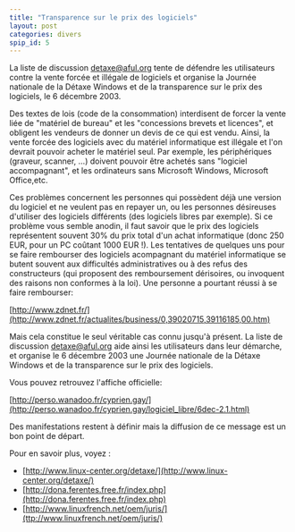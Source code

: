 ```yaml
---
title: "Transparence sur le prix des logiciels"
layout: post
categories: divers
spip_id: 5
---
```

La liste de discussion detaxe@aful.org tente de défendre les utilisateurs contre la vente forcée et illégale de logiciels et organise la Journée nationale de la Détaxe Windows et de la transparence sur le prix des logiciels, le 6 décembre 2003.


Des textes de lois (code de la consommation) interdisent de forcer la vente liée de "matériel de bureau" et les "concessions brevets et licences", et obligent les vendeurs de donner un devis de ce qui est vendu. Ainsi, la vente forcée des logiciels avec du matériel informatique est illégale et l'on devrait pouvoir acheter le matériel seul. Par exemple, les périphériques (graveur, scanner, …) doivent pouvoir être achetés sans "logiciel accompagnant", et les ordinateurs sans Microsoft Windows, Microsoft Office,etc.

Ces problèmes concernent les personnes qui possèdent déjà une version du logiciel et ne veulent pas en repayer un, ou les personnes désireuses d'utiliser des logiciels différents (des logiciels libres par exemple). Si ce problème vous semble anodin, il faut savoir que le prix des logiciels représentent souvent 30% du prix total d'un achat informatique (donc 250 EUR, pour un PC coûtant 1000 EUR !).
Les tentatives de quelques uns pour se faire rembourser des logiciels acompagnant du matériel informatique se butent souvent aux difficultés administratives ou à des refus des constructeurs (qui proposent des remboursement dérisoires, ou invoquent des raisons non conformes à la loi). Une personne a pourtant réussi à se faire rembourser:

[http://www.zdnet.fr/](http://www.zdnet.fr/actualites/business/0,39020715,39116185,00.htm)

Mais cela constitue le seul véritable cas connu jusqu'à présent.
La liste de discussion detaxe@aful.org aide ainsi les utilisateurs dans leur démarche, et organise le 6 décembre 2003 une Journée nationale de la Détaxe Windows et de la transparence sur le prix des logiciels.

Vous pouvez retrouvez l'affiche officielle:

[http://perso.wanadoo.fr/cyprien.gay/](http://perso.wanadoo.fr/cyprien.gay/logiciel_libre/6dec-2.1.html)

Des manifestations restent à définir mais la diffusion de ce message est un bon point de départ.

Pour en savoir plus, voyez :

* [http://www.linux-center.org/detaxe/](http://www.linux-center.org/detaxe/)
* [http://dona.ferentes.free.fr/index.php](http://dona.ferentes.free.fr/index.php)
* [http://www.linuxfrench.net/oem/juris/](ttp://www.linuxfrench.net/oem/juris/)
